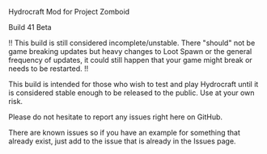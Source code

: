Hydrocraft Mod for Project Zomboid

Build 41 Beta

!! This build is still considered incomplete/unstable. There "should" not be game breaking updates but heavy changes to Loot Spawn or the general frequency of updates, it could still happen that your game might break or needs to be restarted. !!

This build is intended for those who wish to test and play Hydrocraft until it is considered stable enough to be released to the public. Use at your own risk.

Please do not hesitate to report any issues right here on GitHub.

There are known issues so if you have an example for something that already exist, just add to the issue that is already in the Issues page.